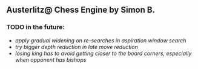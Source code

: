 ## Austerlitz@ Chess Engine by Simon B.

### TODO in the future:

- *apply gradual widening on re-searches in aspiration window search*
- *try bigger depth reduction in late move reduction*
- *losing king has to avoid getting closer to the board corners, especially when opponent has bishops*